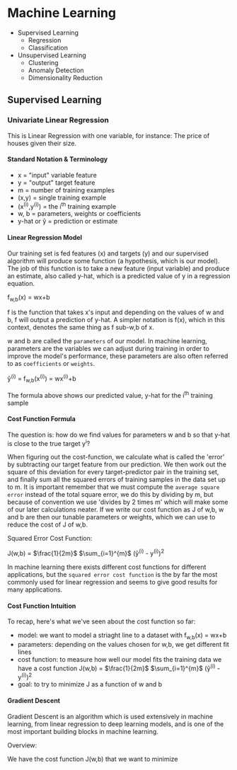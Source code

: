 # Machine Learning

* Supervised Learning
  * Regression
  * Classification
* Unsupervised Learning
  * Clustering
  * Anomaly Detection
  * Dimensionality Reduction

## Supervised Learning

### Univariate Linear Regression

This is Linear Regression with one variable, for instance: The price of houses given their size.

#### Standard Notation & Terminology

* x = "input" variable feature
* y = "output" target feature
* m = number of training examples
* (x,y) = single training example
* (x<sup>(i)</sup>,y<sup>(i)</sup>) = the i<sup>th</sup> training example
* w, b = parameters, weights or coefficients
* y-hat or ŷ = prediction or estimate

#### Linear Regression Model

Our training set is fed features (x) and targets (y) and our supervised algorithm will produce some function (a hypothesis, which is our model). The job of this function is to take a new feature (input variable) and produce an estimate, also called y-hat, which is a predicted value of y in a regression equation.

f<sub>w,b</sub>(x) = wx+b

f is the function that takes x's input and depending on the values of w and b, f will output a prediction of y-hat. A simpler notation is f(x), which in this context, denotes the same thing as f sub-w,b of x.

w and b are called the `parameters` of our model. In machine learning, parameters are the variables we can adjust during training in order to improve the model's performance, these parameters are also often referred to as `coefficients` or `weights`.

ŷ<sup>(i)</sup> = f<sub>w,b</sub>(x<sup>(i)</sup>) = wx<sup>(i)</sup>+b

The formula above shows our predicted value, y-hat for the i<sup>th</sup> training sample

#### Cost Function Formula

The question is: how do we find values for parameters w and b so that y-hat is close to the true target y<sup>i</sup>?

When figuring out the cost-function, we calculate what is called the 'error' by subtracting our target feature from our prediction. We then work out the square of this deviation for every target-predictor pair in the training set, and finally sum all the squared errors of training samples in the data set up to m. It is important remember that we must compute the `average square error` instead of the total square error, we do this by dividing by m, but because of convention we use 'divides by 2 times m' which will make some of our later calculations neater. If we write our cost function as J of w,b, w and b are then our tunable parameters or weights, which we can use to reduce the cost of J of w,b.

Squared Error Cost Function:

J(w,b) = $\frac{1}{2m}$ $\sum_{i=1}^{m}$ (ŷ<sup>(i)</sup> - y<sup>(i)</sup>)<sup>2</sup>

In machine learning there exists different cost functions for different applications, but the `squared error cost function` is the by far the most commonly used for linear regression and seems to give good results for many applications.

#### Cost Function Intuition

To recap, here's what we've seen about the cost function so far:

* model: we want to model a striaght line to a dataset with f<sub>w,b</sub>(x) = wx+b
* parameters: depending on the values chosen for w,b, we get different fit lines
* cost function: to measure how well our model fits the training data we have a cost function J(w,b) = $\frac{1}{2m}$ $\sum_{i=1}^{m}$ (ŷ<sup>(i)</sup> - y<sup>(i)</sup>)<sup>2</sup>
* goal: to try to minimize J as a function of w and b

#### Gradient Descent

Gradient Descent is an algorithm which is used extensively in machine learning, from linear regression to deep learning models, and is one of the most important building blocks in machine learning.

Overview:

We have the cost function J(w,b) that we want to minimize